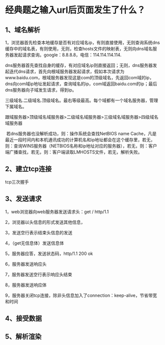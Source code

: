 # 经典题之输入url后页面发生了什么？

## 1、域名解析

1，浏览器首先检查本地缓存是否有对应域名ip，有则直接使用，无则查询系统dns缓存中的域名表，有则使用，无则，检查hosts文件的映射表，无则向dns域名服务器发起请求查询。google：8.8.8.8，电信：114.114.114.114.

​    dns服务器首先查找自身的缓存，有对应域名ip则直接返回；无则，dns服务器发起迭代dns请求，首先向根域服务器发起请求，假如本次请求为www.baidu.com，根域服务器发现这是com的顶级域名，先返回com域的ip，dns向com域ip地址发起请求，查询域名的ip，com域返回baidu.com的ip；最后dns服务器向子域发生请求，得到ip。

三级域名.二级域名.顶级域名。最右等级最高。每个域都有一个域名服务器，管理下属域名。

跟域服务器>顶级域名域服务器>二级域名域服务器>三级域名域服务器>四级域名域服务器

​    若dns服务器也没解析成功，则：操作系统会查找NetBIOS name Cache，凡是最近一段时间内和本机通讯成功的计算机名和ip地址都会在这个缓存里，若无，则：查询WINS服务器（NETBIOS名称和ip地址对应的服务器），若无，则：客户端广播查找，若无，则：客户端读取LMHOSTS文件，若无，解析失败。



## 2、建立tcp连接

tcp三次握手

## 3、发送请求

1，web浏览器向web服务器发送请求头：get / http/1.1

2，浏览器以头信息的形式发送其他信息，

3，发送空行表示结束头信息的发送

4，（get无信息体）发送信息体

5，服务器应答，发送状态码，http/1.1 200 ok

6，服务器发送响应头

7，服务器发送空行表示响应头结束

8，服务器发送响应体

9，服务器关闭tcp连接，除非头信息加入了connection：keep-alive，节省带宽和时间

## 4、接受数据



## 5、解析渲染

